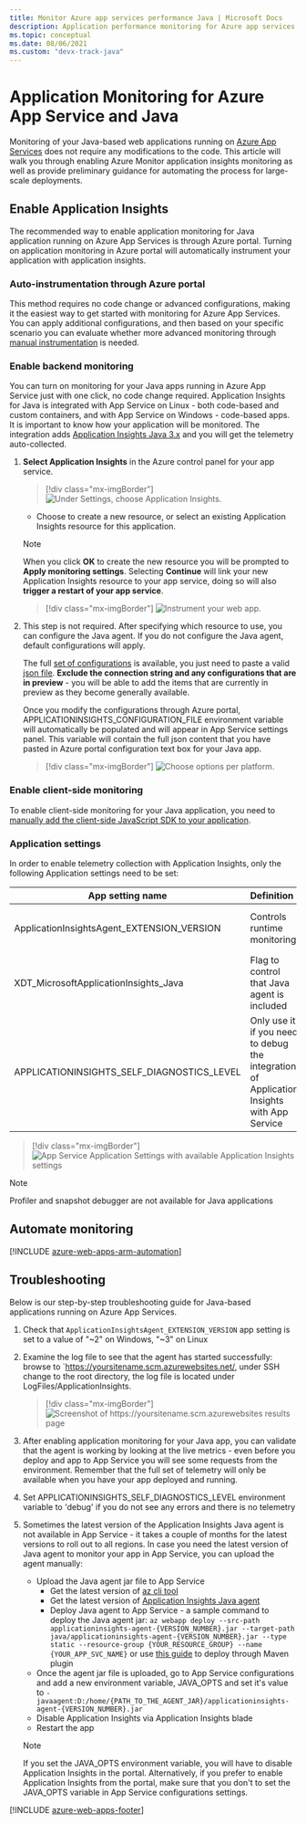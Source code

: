 ```yaml
---
title: Monitor Azure app services performance Java | Microsoft Docs
description: Application performance monitoring for Azure app services using Java. Chart load and response time, dependency information, and set alerts on performance.
ms.topic: conceptual
ms.date: 08/06/2021
ms.custom: "devx-track-java"
---
```


# Application Monitoring for Azure App Service and Java

Monitoring of your Java-based web applications running on [Azure App Services](../../app-service/index.yml) does not require any modifications to the code. This article will walk you through enabling Azure Monitor application insights monitoring as well as provide preliminary guidance for automating the process for large-scale deployments.


## Enable Application Insights

The recommended way to enable application monitoring for Java application running on Azure App Services is through Azure portal. Turning on application monitoring in Azure portal will automatically instrument your application with application insights.  

### Auto-instrumentation through Azure portal

This method requires no code change or advanced configurations, making it the easiest way to get started with monitoring for Azure App Services. You can apply additional configurations, and then based on your specific scenario you can evaluate whether more advanced monitoring through [manual instrumentation](https://docs.microsoft.com/azure/azure-monitor/app/java-2x-get-started?tabs=maven) is needed.

### Enable backend monitoring

You can turn on monitoring for your Java apps running in Azure App Service just with one click, no code change required. Application Insights for Java is integrated with App Service on Linux - both code-based and custom containers, and with App Service on Windows - code-based apps. It is important to know how your application will be monitored. The integration adds [Application Insights Java 3.x](./java-in-process-agent.md) and you will get the telemetry auto-collected.

1. **Select Application Insights** in the Azure control panel for your app service.

    > [!div class="mx-imgBorder"]
    > ![Under Settings, choose Application Insights.](./media/azure-web-apps/ai-enable.png)
   * Choose to create a new resource, or select an existing Application Insights resource for this application.

    > [!NOTE]
    > When you click **OK** to create the new resource you will be prompted to **Apply monitoring settings**. Selecting **Continue** will link your new Application Insights resource to your app service, doing so will also **trigger a restart of your app service**. 

    >[!div class="mx-imgBorder"]
    >![Instrument your web app.](./media/azure-web-apps/ai-create-new.png)
2. This step is not required. After specifying which resource to use, you can configure the Java agent. If you do not configure the Java agent, default configurations will apply. 

    The full [set of configurations](./java-standalone-config.md) is available, you just need to paste a valid [json file](https://docs.microsoft.com/azure/azure-monitor/app/java-standalone-config#an-example). **Exclude the connection string and any configurations that are in preview** - you will be able to add the items that are currently in preview as they become generally available.

    Once you modify the configurations through Azure portal, APPLICATIONINSIGHTS_CONFIGURATION_FILE environment variable will automatically be populated and will appear in App Service settings panel. This variable will contain the full json content that you have pasted in Azure portal configuration text box for your Java app. 

    > [!div class="mx-imgBorder"]
    > ![Choose options per platform.](./media/azure-web-apps/create-app-service-ai.png)

### Enable client-side monitoring

To enable client-side monitoring for your Java application, you need to [manually add the client-side JavaScript SDK to your application](./javascript.md).

### Application settings

In order to enable telemetry collection with Application Insights, only the following Application settings need to be set:

|App setting name |  Definition | Value |
|-----------------|:------------|-------------:|
|ApplicationInsightsAgent_EXTENSION_VERSION | Controls runtime monitoring | `~2` for Windows or `~3` for Linux |
|XDT_MicrosoftApplicationInsights_Java |  Flag to control that Java agent is included | 0 or 1 only applicable in Windows
|APPLICATIONINSIGHTS_SELF_DIAGNOSTICS_LEVEL | Only use it if you need to debug the integration of Application Insights with App Service | debug

> [!div class="mx-imgBorder"]
> ![App Service Application Settings with available Application Insights settings](./media/azure-web-apps/application-settings-java.png)

> [!NOTE]
> Profiler and snapshot debugger are not available for Java applications

## Automate monitoring
[!INCLUDE [azure-web-apps-arm-automation](./includes/azure-web-apps-arm-automation.md)]


## Troubleshooting

Below is our step-by-step troubleshooting guide for Java-based applications running on Azure App Services.

1. Check that `ApplicationInsightsAgent_EXTENSION_VERSION` app setting is set to a value of "~2" on Windows, "~3" on Linux
1. Examine the log file to see that the agent has started successfully: browse to `https://yoursitename.scm.azurewebsites.net/, under SSH change to the root directory, the log file is located under LogFiles/ApplicationInsights. 

    > [!div class="mx-imgBorder"]
    > ![Screenshot of https://yoursitename.scm.azurewebsites results page](./media/azure-web-apps/app-insights-java-status.png)
1. After enabling application monitoring for your Java app, you can validate that the agent is working by looking at the live metrics - even before you deploy and app to App Service you will see some requests from the environment. Remember that the full set of telemetry will only be available when you have your app deployed and running. 
1. Set APPLICATIONINSIGHTS_SELF_DIAGNOSTICS_LEVEL environment variable to 'debug' if you do not see any errors and there is no telemetry
1. Sometimes the latest version of the Application Insights Java agent is not available in App Service - it takes a couple of months for the latest versions to roll out to all regions. In case you need the latest version of Java agent to monitor your app in App Service, you can upload the agent manually: 
    * Upload the Java agent jar file to App Service
        * Get the latest version of [az cli tool](https://docs.microsoft.com/cli/azure/install-azure-cli-windows?tabs=azure-cli)
        * Get the latest version of [Application Insights Java agent](https://docs.microsoft.com/azure/azure-monitor/app/java-in-process-agent)
        * Deploy Java agent to App Service - a sample command to deploy the Java agent jar: `az webapp deploy --src-path applicationinsights-agent-{VERSION_NUMBER}.jar --target-path java/applicationinsights-agent-{VERSION_NUMBER}.jar --type static --resource-group {YOUR_RESOURCE_GROUP} --name {YOUR_APP_SVC_NAME}` or use [this guide](https://docs.microsoft.com/azure/app-service/quickstart-java?tabs=javase&pivots=platform-linux#configure-the-maven-plugin) to deploy through Maven plugin
    * Once the agent jar file is uploaded, go to App Service configurations and add a new environment variable, JAVA_OPTS and set it's value to `-javaagent:D:/home/{PATH_TO_THE_AGENT_JAR}/applicationinsights-agent-{VERSION_NUMBER}.jar`
    * Disable Application Insights via Application Insights blade
    * Restart the app

    > [!NOTE]
    > If you set the JAVA_OPTS environment variable, you will have to disable Application Insights in the portal. Alternatively, if you prefer to enable Application Insights from the portal, make sure that you don't to set the JAVA_OPTS variable in App Service configurations settings. 


[!INCLUDE [azure-web-apps-footer](./includes/azure-web-apps-footer.md)]